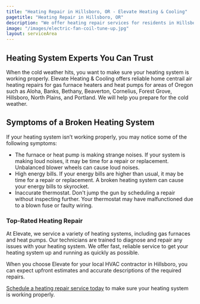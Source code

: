 ```yaml
---
title: "Heating Repair in Hillsboro, OR - Elevate Heating & Cooling"
pagetitle: "Heating Repair in Hillsboro, OR"
description: "We offer heating repair services for residents in Hillsboro, OR and other areas. We will help you prepare for the cold weather."
image: "/images/electric-fan-coil-tune-up.jpg"
layout: serviceArea
---
```


## Heating System Experts You Can Trust

When the cold weather hits, you want to make sure your heating system is working properly. Elevate Heating & Cooling offers reliable home centrail air heating repairs for gas furnace heaters and heat pumps for areas of Oregon such as Aloha, Banks, Bethany, Beaverton, Cornelius, Forest Grove, Hillsboro, North Plains, and Portland. We will help you prepare for the cold weather.

## Symptoms of a Broken Heating System

If your heating system isn’t working properly, you may notice some of the following symptoms:

- The furnace or heat pump is making strange noises. If your system is making loud noises, it may be time for a repair or replacement. Unbalanced blower wheels can cause loud noises.
- High energy bills. If your energy bills are higher than usual, it may be time for a repair or replacement. A broken heating system can cause your energy bills to skyrocket.
- Inaccurate thermostat. Don't jump the gun by scheduling a repair without inspecting further. Your thermostat may have malfunctioned due to a blown fuse or faulty wiring.

### Top-Rated Heating Repair

At Elevate, we service a variety of heating systems, including gas furnaces and heat pumps. Our technicians are trained to diagnose and repair any issues with your heating system. We offer fast, reliable service to get your heating system up and running as quickly as possible.

When you choose Elevate for your local HVAC contractor in Hillsboro, you can expect upfront estimates and accurate descriptions of the required repairs.

[Schedule a heating repair service today](https://book.elevateheating.com/web-schedule-a-service-form) to make sure your heating system is working properly.